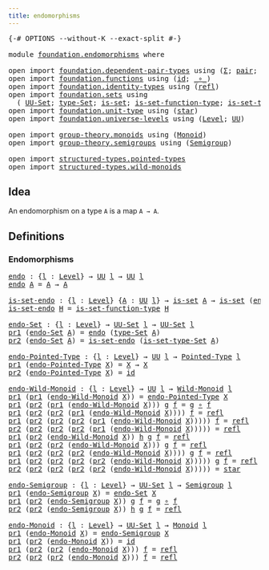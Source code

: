 ```yaml
---
title: endomorphisms
---
```


<pre class="Agda"><a id="39" class="Symbol">{-#</a> <a id="43" class="Keyword">OPTIONS</a> <a id="51" class="Pragma">--without-K</a> <a id="63" class="Pragma">--exact-split</a> <a id="77" class="Symbol">#-}</a>

<a id="82" class="Keyword">module</a> <a id="89" href="foundation.endomorphisms.html" class="Module">foundation.endomorphisms</a> <a id="114" class="Keyword">where</a>

<a id="121" class="Keyword">open</a> <a id="126" class="Keyword">import</a> <a id="133" href="foundation.dependent-pair-types.html" class="Module">foundation.dependent-pair-types</a> <a id="165" class="Keyword">using</a> <a id="171" class="Symbol">(</a><a id="172" href="foundation-core.dependent-pair-types.html#502" class="Record">Σ</a><a id="173" class="Symbol">;</a> <a id="175" href="foundation-core.dependent-pair-types.html#575" class="InductiveConstructor">pair</a><a id="179" class="Symbol">;</a> <a id="181" href="foundation-core.dependent-pair-types.html#592" class="Field">pr1</a><a id="184" class="Symbol">;</a> <a id="186" href="foundation-core.dependent-pair-types.html#604" class="Field">pr2</a><a id="189" class="Symbol">)</a>
<a id="191" class="Keyword">open</a> <a id="196" class="Keyword">import</a> <a id="203" href="foundation.functions.html" class="Module">foundation.functions</a> <a id="224" class="Keyword">using</a> <a id="230" class="Symbol">(</a><a id="231" href="foundation-core.functions.html#309" class="Function">id</a><a id="233" class="Symbol">;</a> <a id="235" href="foundation-core.functions.html#407" class="Function Operator">_∘_</a><a id="238" class="Symbol">)</a>
<a id="240" class="Keyword">open</a> <a id="245" class="Keyword">import</a> <a id="252" href="foundation.identity-types.html" class="Module">foundation.identity-types</a> <a id="278" class="Keyword">using</a> <a id="284" class="Symbol">(</a><a id="285" href="foundation-core.identity-types.html#694" class="InductiveConstructor">refl</a><a id="289" class="Symbol">)</a>
<a id="291" class="Keyword">open</a> <a id="296" class="Keyword">import</a> <a id="303" href="foundation.sets.html" class="Module">foundation.sets</a> <a id="319" class="Keyword">using</a>
  <a id="327" class="Symbol">(</a> <a id="329" href="foundation-core.sets.html#1177" class="Function">UU-Set</a><a id="335" class="Symbol">;</a> <a id="337" href="foundation-core.sets.html#1291" class="Function">type-Set</a><a id="345" class="Symbol">;</a> <a id="347" href="foundation-core.sets.html#1099" class="Function">is-set</a><a id="353" class="Symbol">;</a> <a id="355" href="foundation.sets.html#3467" class="Function">is-set-function-type</a><a id="375" class="Symbol">;</a> <a id="377" href="foundation-core.sets.html#1342" class="Function">is-set-type-Set</a><a id="392" class="Symbol">)</a>
<a id="394" class="Keyword">open</a> <a id="399" class="Keyword">import</a> <a id="406" href="foundation.unit-type.html" class="Module">foundation.unit-type</a> <a id="427" class="Keyword">using</a> <a id="433" class="Symbol">(</a><a id="434" href="foundation.unit-type.html#999" class="InductiveConstructor">star</a><a id="438" class="Symbol">)</a>
<a id="440" class="Keyword">open</a> <a id="445" class="Keyword">import</a> <a id="452" href="foundation.universe-levels.html" class="Module">foundation.universe-levels</a> <a id="479" class="Keyword">using</a> <a id="485" class="Symbol">(</a><a id="486" href="Agda.Primitive.html#597" class="Postulate">Level</a><a id="491" class="Symbol">;</a> <a id="493" href="foundation-core.universe-levels.html#222" class="Primitive">UU</a><a id="495" class="Symbol">)</a>

<a id="498" class="Keyword">open</a> <a id="503" class="Keyword">import</a> <a id="510" href="group-theory.monoids.html" class="Module">group-theory.monoids</a> <a id="531" class="Keyword">using</a> <a id="537" class="Symbol">(</a><a id="538" href="group-theory.monoids.html#1054" class="Function">Monoid</a><a id="544" class="Symbol">)</a>
<a id="546" class="Keyword">open</a> <a id="551" class="Keyword">import</a> <a id="558" href="group-theory.semigroups.html" class="Module">group-theory.semigroups</a> <a id="582" class="Keyword">using</a> <a id="588" class="Symbol">(</a><a id="589" href="group-theory.semigroups.html#737" class="Function">Semigroup</a><a id="598" class="Symbol">)</a>

<a id="601" class="Keyword">open</a> <a id="606" class="Keyword">import</a> <a id="613" href="structured-types.pointed-types.html" class="Module">structured-types.pointed-types</a>
<a id="644" class="Keyword">open</a> <a id="649" class="Keyword">import</a> <a id="656" href="structured-types.wild-monoids.html" class="Module">structured-types.wild-monoids</a>
</pre>
## Idea

An endomorphism on a type `A` is a map `A → A`.

## Definitions

### Endomorphisms

<pre class="Agda"><a id="endo"></a><a id="792" href="foundation.endomorphisms.html#792" class="Function">endo</a> <a id="797" class="Symbol">:</a> <a id="799" class="Symbol">{</a><a id="800" href="foundation.endomorphisms.html#800" class="Bound">l</a> <a id="802" class="Symbol">:</a> <a id="804" href="Agda.Primitive.html#597" class="Postulate">Level</a><a id="809" class="Symbol">}</a> <a id="811" class="Symbol">→</a> <a id="813" href="foundation-core.universe-levels.html#222" class="Primitive">UU</a> <a id="816" href="foundation.endomorphisms.html#800" class="Bound">l</a> <a id="818" class="Symbol">→</a> <a id="820" href="foundation-core.universe-levels.html#222" class="Primitive">UU</a> <a id="823" href="foundation.endomorphisms.html#800" class="Bound">l</a>
<a id="825" href="foundation.endomorphisms.html#792" class="Function">endo</a> <a id="830" href="foundation.endomorphisms.html#830" class="Bound">A</a> <a id="832" class="Symbol">=</a> <a id="834" href="foundation.endomorphisms.html#830" class="Bound">A</a> <a id="836" class="Symbol">→</a> <a id="838" href="foundation.endomorphisms.html#830" class="Bound">A</a>

<a id="is-set-endo"></a><a id="841" href="foundation.endomorphisms.html#841" class="Function">is-set-endo</a> <a id="853" class="Symbol">:</a> <a id="855" class="Symbol">{</a><a id="856" href="foundation.endomorphisms.html#856" class="Bound">l</a> <a id="858" class="Symbol">:</a> <a id="860" href="Agda.Primitive.html#597" class="Postulate">Level</a><a id="865" class="Symbol">}</a> <a id="867" class="Symbol">{</a><a id="868" href="foundation.endomorphisms.html#868" class="Bound">A</a> <a id="870" class="Symbol">:</a> <a id="872" href="foundation-core.universe-levels.html#222" class="Primitive">UU</a> <a id="875" href="foundation.endomorphisms.html#856" class="Bound">l</a><a id="876" class="Symbol">}</a> <a id="878" class="Symbol">→</a> <a id="880" href="foundation-core.sets.html#1099" class="Function">is-set</a> <a id="887" href="foundation.endomorphisms.html#868" class="Bound">A</a> <a id="889" class="Symbol">→</a> <a id="891" href="foundation-core.sets.html#1099" class="Function">is-set</a> <a id="898" class="Symbol">(</a><a id="899" href="foundation.endomorphisms.html#792" class="Function">endo</a> <a id="904" href="foundation.endomorphisms.html#868" class="Bound">A</a><a id="905" class="Symbol">)</a>
<a id="907" href="foundation.endomorphisms.html#841" class="Function">is-set-endo</a> <a id="919" href="foundation.endomorphisms.html#919" class="Bound">H</a> <a id="921" class="Symbol">=</a> <a id="923" href="foundation.sets.html#3467" class="Function">is-set-function-type</a> <a id="944" href="foundation.endomorphisms.html#919" class="Bound">H</a>

<a id="endo-Set"></a><a id="947" href="foundation.endomorphisms.html#947" class="Function">endo-Set</a> <a id="956" class="Symbol">:</a> <a id="958" class="Symbol">{</a><a id="959" href="foundation.endomorphisms.html#959" class="Bound">l</a> <a id="961" class="Symbol">:</a> <a id="963" href="Agda.Primitive.html#597" class="Postulate">Level</a><a id="968" class="Symbol">}</a> <a id="970" class="Symbol">→</a> <a id="972" href="foundation-core.sets.html#1177" class="Function">UU-Set</a> <a id="979" href="foundation.endomorphisms.html#959" class="Bound">l</a> <a id="981" class="Symbol">→</a> <a id="983" href="foundation-core.sets.html#1177" class="Function">UU-Set</a> <a id="990" href="foundation.endomorphisms.html#959" class="Bound">l</a>
<a id="992" href="foundation-core.dependent-pair-types.html#592" class="Field">pr1</a> <a id="996" class="Symbol">(</a><a id="997" href="foundation.endomorphisms.html#947" class="Function">endo-Set</a> <a id="1006" href="foundation.endomorphisms.html#1006" class="Bound">A</a><a id="1007" class="Symbol">)</a> <a id="1009" class="Symbol">=</a> <a id="1011" href="foundation.endomorphisms.html#792" class="Function">endo</a> <a id="1016" class="Symbol">(</a><a id="1017" href="foundation-core.sets.html#1291" class="Function">type-Set</a> <a id="1026" href="foundation.endomorphisms.html#1006" class="Bound">A</a><a id="1027" class="Symbol">)</a>
<a id="1029" href="foundation-core.dependent-pair-types.html#604" class="Field">pr2</a> <a id="1033" class="Symbol">(</a><a id="1034" href="foundation.endomorphisms.html#947" class="Function">endo-Set</a> <a id="1043" href="foundation.endomorphisms.html#1043" class="Bound">A</a><a id="1044" class="Symbol">)</a> <a id="1046" class="Symbol">=</a> <a id="1048" href="foundation.endomorphisms.html#841" class="Function">is-set-endo</a> <a id="1060" class="Symbol">(</a><a id="1061" href="foundation-core.sets.html#1342" class="Function">is-set-type-Set</a> <a id="1077" href="foundation.endomorphisms.html#1043" class="Bound">A</a><a id="1078" class="Symbol">)</a>

<a id="endo-Pointed-Type"></a><a id="1081" href="foundation.endomorphisms.html#1081" class="Function">endo-Pointed-Type</a> <a id="1099" class="Symbol">:</a> <a id="1101" class="Symbol">{</a><a id="1102" href="foundation.endomorphisms.html#1102" class="Bound">l</a> <a id="1104" class="Symbol">:</a> <a id="1106" href="Agda.Primitive.html#597" class="Postulate">Level</a><a id="1111" class="Symbol">}</a> <a id="1113" class="Symbol">→</a> <a id="1115" href="foundation-core.universe-levels.html#222" class="Primitive">UU</a> <a id="1118" href="foundation.endomorphisms.html#1102" class="Bound">l</a> <a id="1120" class="Symbol">→</a> <a id="1122" href="structured-types.pointed-types.html#383" class="Function">Pointed-Type</a> <a id="1135" href="foundation.endomorphisms.html#1102" class="Bound">l</a>
<a id="1137" href="foundation-core.dependent-pair-types.html#592" class="Field">pr1</a> <a id="1141" class="Symbol">(</a><a id="1142" href="foundation.endomorphisms.html#1081" class="Function">endo-Pointed-Type</a> <a id="1160" href="foundation.endomorphisms.html#1160" class="Bound">X</a><a id="1161" class="Symbol">)</a> <a id="1163" class="Symbol">=</a> <a id="1165" href="foundation.endomorphisms.html#1160" class="Bound">X</a> <a id="1167" class="Symbol">→</a> <a id="1169" href="foundation.endomorphisms.html#1160" class="Bound">X</a>
<a id="1171" href="foundation-core.dependent-pair-types.html#604" class="Field">pr2</a> <a id="1175" class="Symbol">(</a><a id="1176" href="foundation.endomorphisms.html#1081" class="Function">endo-Pointed-Type</a> <a id="1194" href="foundation.endomorphisms.html#1194" class="Bound">X</a><a id="1195" class="Symbol">)</a> <a id="1197" class="Symbol">=</a> <a id="1199" href="foundation-core.functions.html#309" class="Function">id</a>

<a id="endo-Wild-Monoid"></a><a id="1203" href="foundation.endomorphisms.html#1203" class="Function">endo-Wild-Monoid</a> <a id="1220" class="Symbol">:</a> <a id="1222" class="Symbol">{</a><a id="1223" href="foundation.endomorphisms.html#1223" class="Bound">l</a> <a id="1225" class="Symbol">:</a> <a id="1227" href="Agda.Primitive.html#597" class="Postulate">Level</a><a id="1232" class="Symbol">}</a> <a id="1234" class="Symbol">→</a> <a id="1236" href="foundation-core.universe-levels.html#222" class="Primitive">UU</a> <a id="1239" href="foundation.endomorphisms.html#1223" class="Bound">l</a> <a id="1241" class="Symbol">→</a> <a id="1243" href="structured-types.wild-monoids.html#2970" class="Function">Wild-Monoid</a> <a id="1255" href="foundation.endomorphisms.html#1223" class="Bound">l</a>
<a id="1257" href="foundation-core.dependent-pair-types.html#592" class="Field">pr1</a> <a id="1261" class="Symbol">(</a><a id="1262" href="foundation-core.dependent-pair-types.html#592" class="Field">pr1</a> <a id="1266" class="Symbol">(</a><a id="1267" href="foundation.endomorphisms.html#1203" class="Function">endo-Wild-Monoid</a> <a id="1284" href="foundation.endomorphisms.html#1284" class="Bound">X</a><a id="1285" class="Symbol">))</a> <a id="1288" class="Symbol">=</a> <a id="1290" href="foundation.endomorphisms.html#1081" class="Function">endo-Pointed-Type</a> <a id="1308" href="foundation.endomorphisms.html#1284" class="Bound">X</a>
<a id="1310" href="foundation-core.dependent-pair-types.html#592" class="Field">pr1</a> <a id="1314" class="Symbol">(</a><a id="1315" href="foundation-core.dependent-pair-types.html#604" class="Field">pr2</a> <a id="1319" class="Symbol">(</a><a id="1320" href="foundation-core.dependent-pair-types.html#592" class="Field">pr1</a> <a id="1324" class="Symbol">(</a><a id="1325" href="foundation.endomorphisms.html#1203" class="Function">endo-Wild-Monoid</a> <a id="1342" href="foundation.endomorphisms.html#1342" class="Bound">X</a><a id="1343" class="Symbol">)))</a> <a id="1347" href="foundation.endomorphisms.html#1347" class="Bound">g</a> <a id="1349" href="foundation.endomorphisms.html#1349" class="Bound">f</a> <a id="1351" class="Symbol">=</a> <a id="1353" href="foundation.endomorphisms.html#1347" class="Bound">g</a> <a id="1355" href="foundation-core.functions.html#407" class="Function Operator">∘</a> <a id="1357" href="foundation.endomorphisms.html#1349" class="Bound">f</a>
<a id="1359" href="foundation-core.dependent-pair-types.html#592" class="Field">pr1</a> <a id="1363" class="Symbol">(</a><a id="1364" href="foundation-core.dependent-pair-types.html#604" class="Field">pr2</a> <a id="1368" class="Symbol">(</a><a id="1369" href="foundation-core.dependent-pair-types.html#604" class="Field">pr2</a> <a id="1373" class="Symbol">(</a><a id="1374" href="foundation-core.dependent-pair-types.html#592" class="Field">pr1</a> <a id="1378" class="Symbol">(</a><a id="1379" href="foundation.endomorphisms.html#1203" class="Function">endo-Wild-Monoid</a> <a id="1396" href="foundation.endomorphisms.html#1396" class="Bound">X</a><a id="1397" class="Symbol">))))</a> <a id="1402" href="foundation.endomorphisms.html#1402" class="Bound">f</a> <a id="1404" class="Symbol">=</a> <a id="1406" href="foundation-core.identity-types.html#694" class="InductiveConstructor">refl</a>
<a id="1411" href="foundation-core.dependent-pair-types.html#592" class="Field">pr1</a> <a id="1415" class="Symbol">(</a><a id="1416" href="foundation-core.dependent-pair-types.html#604" class="Field">pr2</a> <a id="1420" class="Symbol">(</a><a id="1421" href="foundation-core.dependent-pair-types.html#604" class="Field">pr2</a> <a id="1425" class="Symbol">(</a><a id="1426" href="foundation-core.dependent-pair-types.html#604" class="Field">pr2</a> <a id="1430" class="Symbol">(</a><a id="1431" href="foundation-core.dependent-pair-types.html#592" class="Field">pr1</a> <a id="1435" class="Symbol">(</a><a id="1436" href="foundation.endomorphisms.html#1203" class="Function">endo-Wild-Monoid</a> <a id="1453" href="foundation.endomorphisms.html#1453" class="Bound">X</a><a id="1454" class="Symbol">)))))</a> <a id="1460" href="foundation.endomorphisms.html#1460" class="Bound">f</a> <a id="1462" class="Symbol">=</a> <a id="1464" href="foundation-core.identity-types.html#694" class="InductiveConstructor">refl</a>
<a id="1469" href="foundation-core.dependent-pair-types.html#604" class="Field">pr2</a> <a id="1473" class="Symbol">(</a><a id="1474" href="foundation-core.dependent-pair-types.html#604" class="Field">pr2</a> <a id="1478" class="Symbol">(</a><a id="1479" href="foundation-core.dependent-pair-types.html#604" class="Field">pr2</a> <a id="1483" class="Symbol">(</a><a id="1484" href="foundation-core.dependent-pair-types.html#604" class="Field">pr2</a> <a id="1488" class="Symbol">(</a><a id="1489" href="foundation-core.dependent-pair-types.html#592" class="Field">pr1</a> <a id="1493" class="Symbol">(</a><a id="1494" href="foundation.endomorphisms.html#1203" class="Function">endo-Wild-Monoid</a> <a id="1511" href="foundation.endomorphisms.html#1511" class="Bound">X</a><a id="1512" class="Symbol">)))))</a> <a id="1518" class="Symbol">=</a> <a id="1520" href="foundation-core.identity-types.html#694" class="InductiveConstructor">refl</a>
<a id="1525" href="foundation-core.dependent-pair-types.html#592" class="Field">pr1</a> <a id="1529" class="Symbol">(</a><a id="1530" href="foundation-core.dependent-pair-types.html#604" class="Field">pr2</a> <a id="1534" class="Symbol">(</a><a id="1535" href="foundation.endomorphisms.html#1203" class="Function">endo-Wild-Monoid</a> <a id="1552" href="foundation.endomorphisms.html#1552" class="Bound">X</a><a id="1553" class="Symbol">))</a> <a id="1556" href="foundation.endomorphisms.html#1556" class="Bound">h</a> <a id="1558" href="foundation.endomorphisms.html#1558" class="Bound">g</a> <a id="1560" href="foundation.endomorphisms.html#1560" class="Bound">f</a> <a id="1562" class="Symbol">=</a> <a id="1564" href="foundation-core.identity-types.html#694" class="InductiveConstructor">refl</a>
<a id="1569" href="foundation-core.dependent-pair-types.html#592" class="Field">pr1</a> <a id="1573" class="Symbol">(</a><a id="1574" href="foundation-core.dependent-pair-types.html#604" class="Field">pr2</a> <a id="1578" class="Symbol">(</a><a id="1579" href="foundation-core.dependent-pair-types.html#604" class="Field">pr2</a> <a id="1583" class="Symbol">(</a><a id="1584" href="foundation.endomorphisms.html#1203" class="Function">endo-Wild-Monoid</a> <a id="1601" href="foundation.endomorphisms.html#1601" class="Bound">X</a><a id="1602" class="Symbol">)))</a> <a id="1606" href="foundation.endomorphisms.html#1606" class="Bound">g</a> <a id="1608" href="foundation.endomorphisms.html#1608" class="Bound">f</a> <a id="1610" class="Symbol">=</a> <a id="1612" href="foundation-core.identity-types.html#694" class="InductiveConstructor">refl</a>
<a id="1617" href="foundation-core.dependent-pair-types.html#592" class="Field">pr1</a> <a id="1621" class="Symbol">(</a><a id="1622" href="foundation-core.dependent-pair-types.html#604" class="Field">pr2</a> <a id="1626" class="Symbol">(</a><a id="1627" href="foundation-core.dependent-pair-types.html#604" class="Field">pr2</a> <a id="1631" class="Symbol">(</a><a id="1632" href="foundation-core.dependent-pair-types.html#604" class="Field">pr2</a> <a id="1636" class="Symbol">(</a><a id="1637" href="foundation.endomorphisms.html#1203" class="Function">endo-Wild-Monoid</a> <a id="1654" href="foundation.endomorphisms.html#1654" class="Bound">X</a><a id="1655" class="Symbol">))))</a> <a id="1660" href="foundation.endomorphisms.html#1660" class="Bound">g</a> <a id="1662" href="foundation.endomorphisms.html#1662" class="Bound">f</a> <a id="1664" class="Symbol">=</a> <a id="1666" href="foundation-core.identity-types.html#694" class="InductiveConstructor">refl</a>
<a id="1671" href="foundation-core.dependent-pair-types.html#592" class="Field">pr1</a> <a id="1675" class="Symbol">(</a><a id="1676" href="foundation-core.dependent-pair-types.html#604" class="Field">pr2</a> <a id="1680" class="Symbol">(</a><a id="1681" href="foundation-core.dependent-pair-types.html#604" class="Field">pr2</a> <a id="1685" class="Symbol">(</a><a id="1686" href="foundation-core.dependent-pair-types.html#604" class="Field">pr2</a> <a id="1690" class="Symbol">(</a><a id="1691" href="foundation-core.dependent-pair-types.html#604" class="Field">pr2</a> <a id="1695" class="Symbol">(</a><a id="1696" href="foundation.endomorphisms.html#1203" class="Function">endo-Wild-Monoid</a> <a id="1713" href="foundation.endomorphisms.html#1713" class="Bound">X</a><a id="1714" class="Symbol">)))))</a> <a id="1720" href="foundation.endomorphisms.html#1720" class="Bound">g</a> <a id="1722" href="foundation.endomorphisms.html#1722" class="Bound">f</a> <a id="1724" class="Symbol">=</a> <a id="1726" href="foundation-core.identity-types.html#694" class="InductiveConstructor">refl</a>
<a id="1731" href="foundation-core.dependent-pair-types.html#604" class="Field">pr2</a> <a id="1735" class="Symbol">(</a><a id="1736" href="foundation-core.dependent-pair-types.html#604" class="Field">pr2</a> <a id="1740" class="Symbol">(</a><a id="1741" href="foundation-core.dependent-pair-types.html#604" class="Field">pr2</a> <a id="1745" class="Symbol">(</a><a id="1746" href="foundation-core.dependent-pair-types.html#604" class="Field">pr2</a> <a id="1750" class="Symbol">(</a><a id="1751" href="foundation-core.dependent-pair-types.html#604" class="Field">pr2</a> <a id="1755" class="Symbol">(</a><a id="1756" href="foundation.endomorphisms.html#1203" class="Function">endo-Wild-Monoid</a> <a id="1773" href="foundation.endomorphisms.html#1773" class="Bound">X</a><a id="1774" class="Symbol">)))))</a> <a id="1780" class="Symbol">=</a> <a id="1782" href="foundation.unit-type.html#999" class="InductiveConstructor">star</a>

<a id="endo-Semigroup"></a><a id="1788" href="foundation.endomorphisms.html#1788" class="Function">endo-Semigroup</a> <a id="1803" class="Symbol">:</a> <a id="1805" class="Symbol">{</a><a id="1806" href="foundation.endomorphisms.html#1806" class="Bound">l</a> <a id="1808" class="Symbol">:</a> <a id="1810" href="Agda.Primitive.html#597" class="Postulate">Level</a><a id="1815" class="Symbol">}</a> <a id="1817" class="Symbol">→</a> <a id="1819" href="foundation-core.sets.html#1177" class="Function">UU-Set</a> <a id="1826" href="foundation.endomorphisms.html#1806" class="Bound">l</a> <a id="1828" class="Symbol">→</a> <a id="1830" href="group-theory.semigroups.html#737" class="Function">Semigroup</a> <a id="1840" href="foundation.endomorphisms.html#1806" class="Bound">l</a>
<a id="1842" href="foundation-core.dependent-pair-types.html#592" class="Field">pr1</a> <a id="1846" class="Symbol">(</a><a id="1847" href="foundation.endomorphisms.html#1788" class="Function">endo-Semigroup</a> <a id="1862" href="foundation.endomorphisms.html#1862" class="Bound">X</a><a id="1863" class="Symbol">)</a> <a id="1865" class="Symbol">=</a> <a id="1867" href="foundation.endomorphisms.html#947" class="Function">endo-Set</a> <a id="1876" href="foundation.endomorphisms.html#1862" class="Bound">X</a>
<a id="1878" href="foundation-core.dependent-pair-types.html#592" class="Field">pr1</a> <a id="1882" class="Symbol">(</a><a id="1883" href="foundation-core.dependent-pair-types.html#604" class="Field">pr2</a> <a id="1887" class="Symbol">(</a><a id="1888" href="foundation.endomorphisms.html#1788" class="Function">endo-Semigroup</a> <a id="1903" href="foundation.endomorphisms.html#1903" class="Bound">X</a><a id="1904" class="Symbol">))</a> <a id="1907" href="foundation.endomorphisms.html#1907" class="Bound">g</a> <a id="1909" href="foundation.endomorphisms.html#1909" class="Bound">f</a> <a id="1911" class="Symbol">=</a> <a id="1913" href="foundation.endomorphisms.html#1907" class="Bound">g</a> <a id="1915" href="foundation-core.functions.html#407" class="Function Operator">∘</a> <a id="1917" href="foundation.endomorphisms.html#1909" class="Bound">f</a>
<a id="1919" href="foundation-core.dependent-pair-types.html#604" class="Field">pr2</a> <a id="1923" class="Symbol">(</a><a id="1924" href="foundation-core.dependent-pair-types.html#604" class="Field">pr2</a> <a id="1928" class="Symbol">(</a><a id="1929" href="foundation.endomorphisms.html#1788" class="Function">endo-Semigroup</a> <a id="1944" href="foundation.endomorphisms.html#1944" class="Bound">X</a><a id="1945" class="Symbol">))</a> <a id="1948" href="foundation.endomorphisms.html#1948" class="Bound">h</a> <a id="1950" href="foundation.endomorphisms.html#1950" class="Bound">g</a> <a id="1952" href="foundation.endomorphisms.html#1952" class="Bound">f</a> <a id="1954" class="Symbol">=</a> <a id="1956" href="foundation-core.identity-types.html#694" class="InductiveConstructor">refl</a>

<a id="endo-Monoid"></a><a id="1962" href="foundation.endomorphisms.html#1962" class="Function">endo-Monoid</a> <a id="1974" class="Symbol">:</a> <a id="1976" class="Symbol">{</a><a id="1977" href="foundation.endomorphisms.html#1977" class="Bound">l</a> <a id="1979" class="Symbol">:</a> <a id="1981" href="Agda.Primitive.html#597" class="Postulate">Level</a><a id="1986" class="Symbol">}</a> <a id="1988" class="Symbol">→</a> <a id="1990" href="foundation-core.sets.html#1177" class="Function">UU-Set</a> <a id="1997" href="foundation.endomorphisms.html#1977" class="Bound">l</a> <a id="1999" class="Symbol">→</a> <a id="2001" href="group-theory.monoids.html#1054" class="Function">Monoid</a> <a id="2008" href="foundation.endomorphisms.html#1977" class="Bound">l</a>
<a id="2010" href="foundation-core.dependent-pair-types.html#592" class="Field">pr1</a> <a id="2014" class="Symbol">(</a><a id="2015" href="foundation.endomorphisms.html#1962" class="Function">endo-Monoid</a> <a id="2027" href="foundation.endomorphisms.html#2027" class="Bound">X</a><a id="2028" class="Symbol">)</a> <a id="2030" class="Symbol">=</a> <a id="2032" href="foundation.endomorphisms.html#1788" class="Function">endo-Semigroup</a> <a id="2047" href="foundation.endomorphisms.html#2027" class="Bound">X</a>
<a id="2049" href="foundation-core.dependent-pair-types.html#592" class="Field">pr1</a> <a id="2053" class="Symbol">(</a><a id="2054" href="foundation-core.dependent-pair-types.html#604" class="Field">pr2</a> <a id="2058" class="Symbol">(</a><a id="2059" href="foundation.endomorphisms.html#1962" class="Function">endo-Monoid</a> <a id="2071" href="foundation.endomorphisms.html#2071" class="Bound">X</a><a id="2072" class="Symbol">))</a> <a id="2075" class="Symbol">=</a> <a id="2077" href="foundation-core.functions.html#309" class="Function">id</a>
<a id="2080" href="foundation-core.dependent-pair-types.html#592" class="Field">pr1</a> <a id="2084" class="Symbol">(</a><a id="2085" href="foundation-core.dependent-pair-types.html#604" class="Field">pr2</a> <a id="2089" class="Symbol">(</a><a id="2090" href="foundation-core.dependent-pair-types.html#604" class="Field">pr2</a> <a id="2094" class="Symbol">(</a><a id="2095" href="foundation.endomorphisms.html#1962" class="Function">endo-Monoid</a> <a id="2107" href="foundation.endomorphisms.html#2107" class="Bound">X</a><a id="2108" class="Symbol">)))</a> <a id="2112" href="foundation.endomorphisms.html#2112" class="Bound">f</a> <a id="2114" class="Symbol">=</a> <a id="2116" href="foundation-core.identity-types.html#694" class="InductiveConstructor">refl</a>
<a id="2121" href="foundation-core.dependent-pair-types.html#604" class="Field">pr2</a> <a id="2125" class="Symbol">(</a><a id="2126" href="foundation-core.dependent-pair-types.html#604" class="Field">pr2</a> <a id="2130" class="Symbol">(</a><a id="2131" href="foundation-core.dependent-pair-types.html#604" class="Field">pr2</a> <a id="2135" class="Symbol">(</a><a id="2136" href="foundation.endomorphisms.html#1962" class="Function">endo-Monoid</a> <a id="2148" href="foundation.endomorphisms.html#2148" class="Bound">X</a><a id="2149" class="Symbol">)))</a> <a id="2153" href="foundation.endomorphisms.html#2153" class="Bound">f</a> <a id="2155" class="Symbol">=</a> <a id="2157" href="foundation-core.identity-types.html#694" class="InductiveConstructor">refl</a>
</pre>